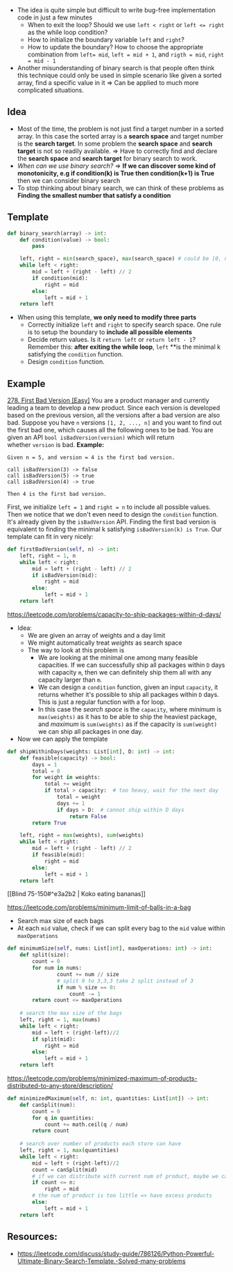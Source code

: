 - The idea is quite simple but difficult to write bug-free implementation code in just a few minutes
	- When to exit the loop? Should we use `left < right` or `left <= right` as the while loop condition?
	- How to initialize the boundary variable `left` and `right`?
	- How to update the boundary? How to choose the appropriate combination from `left= mid`, `left = mid + 1`, and `rigth = mid`, `right = mid - 1`
- Another misunderstanding of binary search is that people often think this technique could only be used in simple scenario like given a sorted array, find a specific value in it => Can be applied to much more complicated situations.

## Idea
- Most of the time, the problem is not just find a target number in a sorted array. In this case the sorted array is a **search space** and target number is the **search target**. In some problem the **search space** and **search target** is not so readily available. => Have to correctly find and declare the **search space** and **search target** for binary search to work.
- *When can we use binary search?* => **If we can discover some kind of monotonicity, e.g if condition(k) is True then condition(k+1) is True** then we can consider binary search
- To stop thinking about binary search, we can think of these problems as **Finding the smallest number that satisfy a condition**

## Template
```python
def binary_search(array) -> int:
    def condition(value) -> bool:
        pass

    left, right = min(search_space), max(search_space) # could be [0, n], [1, n] etc. Depends on problem
    while left < right:
        mid = left + (right - left) // 2
        if condition(mid):
            right = mid
        else:
            left = mid + 1
    return left
```
- When using this template, **we only need to modify three parts**
	- Correctly initialize `left` and `right` to specify search space. One rule is to setup the boundary to **include all possible elements**
	- Decide return values. Is it `return left` or `return left - 1`? Remember this: **after exiting the while loop**, `left` **is the minimal k satisfying the `condition` function. 
	- Design `condition` function. 

## Example

[278. First Bad Version [Easy]](https://leetcode.com/problems/first-bad-version/)
You are a product manager and currently leading a team to develop a new product. Since each version is developed based on the previous version, all the versions after a bad version are also bad. Suppose you have `n` versions `[1, 2, ..., n]` and you want to find out the first bad one, which causes all the following ones to be bad. You are given an API `bool isBadVersion(version)` which will return whether `version` is bad.
**Example:**
```
Given n = 5, and version = 4 is the first bad version.

call isBadVersion(3) -> false
call isBadVersion(5) -> true
call isBadVersion(4) -> true

Then 4 is the first bad version. 
```

First, we initialize `left = 1` and `right = n` to include all possible values. Then we notice that we don't even need to design the `condition` function. It's already given by the `isBadVersion` API. Finding the first bad version is equivalent to finding the minimal k satisfying `isBadVersion(k) is True`. Our template can fit in very nicely:

```python
def firstBadVersion(self, n) -> int:
	left, right = 1, n
	while left < right:
		mid = left + (right - left) // 2
		if isBadVersion(mid):
			right = mid
		else:
			left = mid + 1
	return left
```


https://leetcode.com/problems/capacity-to-ship-packages-within-d-days/
- Idea:
	- We are given an array of weights and a day limit
	- We might automatically treat *weights* as search space 
	- The way to look at this problem is 
		- We are looking at the minimal one among many feasible capacities. If we can successfully ship all packages within `D` days with capacity `m`, then we can definitely ship them all with any capacity larger than `m`.
		- We can design a `condition` function, given an input `capacity`, it returns whether it's possible to ship all packages within `D` days. This is just a regular function with a for loop.
		- In this case the *search space* is the `capacity`, where *minimum* is `max(weights)` as it has to be able to ship the heaviest package, and *maximum* is `sum(weights)` as if the capacity is `sum(weight)` we can ship all packages in one day.
- Now we can apply the template
```python
def shipWithinDays(weights: List[int], D: int) -> int:
    def feasible(capacity) -> bool:
        days = 1
        total = 0
        for weight in weights:
            total += weight
            if total > capacity:  # too heavy, wait for the next day
                total = weight
                days += 1
                if days > D:  # cannot ship within D days
                    return False
        return True

    left, right = max(weights), sum(weights)
    while left < right:
        mid = left + (right - left) // 2
        if feasible(mid):
            right = mid
        else:
            left = mid + 1
    return left
```

[[Blind 75-150#^e3a2b2 | Koko eating bananas]]

https://leetcode.com/problems/minimum-limit-of-balls-in-a-bag
- Search max size of each bags
- At each `mid` value, check if we can split every bag to the `mid` value within `maxOperations`
```python
def minimumSize(self, nums: List[int], maxOperations: int) -> int:
	def split(size):
		count = 0
		for num in nums:
				count += num // size
				# split 9 to 3,3,3 take 2 split instead of 3
				if num % size == 0:
					count -= 1
		return count <= maxOperations
	
	# search the max size of the bags
	left, right = 1, max(nums)
	while left < right:
		mid = left + (right-left)//2
		if split(mid):
			right = mid
		else:
			left = mid + 1
	return left
```

https://leetcode.com/problems/minimized-maximum-of-products-distributed-to-any-store/description/
```python
def minimizedMaximum(self, n: int, quantities: List[int]) -> int:
	def canSplit(num):
		count = 0
		for q in quantities:
			count += math.ceil(q / num)
		return count
	
	# search over number of products each store can have
	left, right = 1, max(quantities)
	while left < right:
		mid = left + (right-left)//2
		count = canSplit(mid)
		# if we can distribute with current num of product, maybe we can push for it and do less?
		if count <= n:
			right = mid
		# the num of product is too little => have excess products
		else:
			left = mid + 1
	return left
```
## Resources:
- https://leetcode.com/discuss/study-guide/786126/Python-Powerful-Ultimate-Binary-Search-Template.-Solved-many-problems